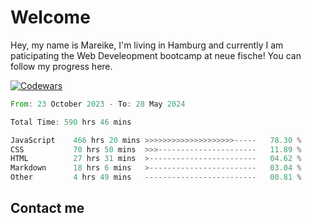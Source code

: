 # Welcome

Hey, my name is Mareike, I'm living in Hamburg and currently I am paticipating the Web Develeopment bootcamp at neue fische!
You can follow my progress here.

[![Codewars](https://github.r2v.ch/codewars?user=MareikeFla&top_languages=true&hide_clan=true&name=true)](LINK)

<!--START_SECTION:waka-->

```rust
From: 23 October 2023 - To: 28 May 2024

Total Time: 590 hrs 46 mins

JavaScript    466 hrs 20 mins >>>>>>>>>>>>>>>>>>>>-----   78.30 %
CSS           70 hrs 50 mins  >>>----------------------   11.89 %
HTML          27 hrs 31 mins  >------------------------   04.62 %
Markdown      18 hrs 6 mins   >------------------------   03.04 %
Other         4 hrs 49 mins   -------------------------   00.81 %
```

<!--END_SECTION:waka-->

## Contact me




